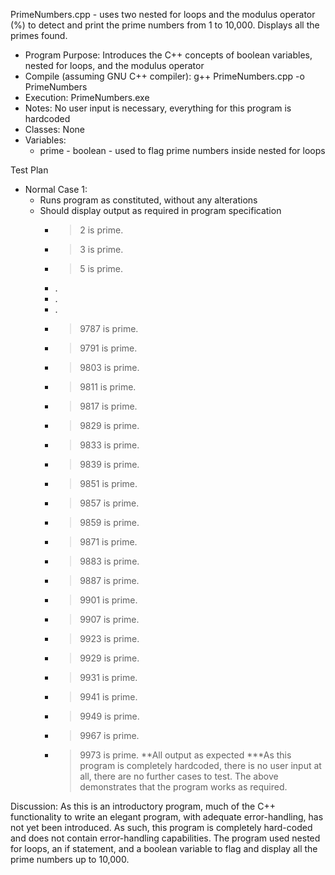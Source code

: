 PrimeNumbers.cpp - uses two nested for loops and the modulus operator (%) to detect and print the prime numbers from 1 to 10,000. Displays all the primes found.

- Program Purpose:
		Introduces the C++ concepts of boolean variables, nested for loops, and
		the modulus operator
- Compile (assuming GNU C++ compiler): g++ PrimeNumbers.cpp -o PrimeNumbers
- Execution: PrimeNumbers.exe
- Notes: No user input is necessary, everything for this program is hardcoded
- Classes: None
- Variables:
  - prime - boolean - used to flag prime numbers inside nested for loops

Test Plan
- Normal Case 1:
	- Runs program as constituted, without any alterations
	- Should display output as required in program specification
		- > 2 is prime.
		- > 3 is prime.
		- > 5 is prime.
		- .
		- .
		- .
		- > 9787 is prime.
		- > 9791 is prime.
		- > 9803 is prime.
		- > 9811 is prime.
		- > 9817 is prime.
		- > 9829 is prime.
		- > 9833 is prime.
		- > 9839 is prime.
		- > 9851 is prime.
		- > 9857 is prime.
		- > 9859 is prime.
		- > 9871 is prime.
		- > 9883 is prime.
		- > 9887 is prime.
		- > 9901 is prime.
		- > 9907 is prime.
		- > 9923 is prime.
		- > 9929 is prime.
		- > 9931 is prime.
		- > 9941 is prime.
		- > 9949 is prime.
		- > 9967 is prime.
		- > 9973 is prime.
**All output as expected
***As this program is completely hardcoded, there is no user input at all, there are no
further cases to test.  The above demonstrates that the program works as required.

Discussion:
		As this is an introductory program, much of the C++ functionality to 
		write an elegant program, with adequate error-handling, has not yet been
		introduced.  As such, this program is completely hard-coded and does not
		contain error-handling capabilities.
		The program used nested for loops, an if statement, and a boolean variable to
		flag and display all the prime numbers up to 10,000.
